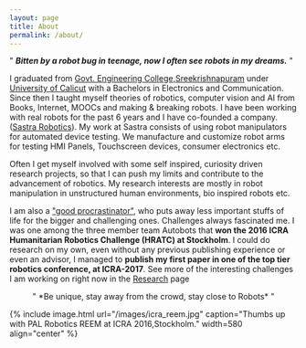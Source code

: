 ```yaml
---
layout: page
title: About
permalink: /about/
---
```




" ***Bitten by a robot bug in teenage, now I often see robots in my dreams.*** "

I graduated from [Govt. Engineering College,Sreekrishnapuram](http://www.gecskp.ac.in) under [University of Calicut](http://www.universityofcalicut.info/) with a Bachelors in Electronics and Communication. Since then I taught myself theories of robotics, computer vision and AI from  Books, Internet, MOOCs and making & breaking robots. I have been working with real robots for the past 6 years and I have co-founded a company.([Sastra Robotics](http://www.sastrarobotics.com)). My work at Sastra consists of using robot manipulators for automated device testing. We manufacture and customize robot arms for testing HMI Panels, Touchscreen devices, consumer electronics etc.

Often I get myself involved with some self inspired, curiosity driven research projects, so that I can push my limits and contribute to the advancement of robotics. My research interests are mostly in robot manipulation in unstructured human environments, bio inspired robots etc.

 I am also a  ["good procrastinator"](http://paulgraham.com/procrastination.html), who puts away less important stuffs of life for the bigger and challenging ones. Challenges always fascinated me. I was one among the three member team Autobots that **won the 2016 ICRA Humanitarian Robotics Challenge (HRATC) at Stockholm**. I could do research on my own, even without any previous publishing experience or even an advisor, I managed to **publish my first paper in one of the top tier robotics conference, at ICRA-2017**.  See more of the interesting challenges I am working on right now in the [Research](http://achuwilson.github.io/research/) page
 
 
 
 <div align="center">
" *Be unique, stay away from the crowd, stay close to Robots* "
</div>

{% include image.html url="/images/icra_reem.jpg" caption="Thumbs up with PAL Robotics REEM at ICRA 2016,Stockholm." width=580 align="center" %}
